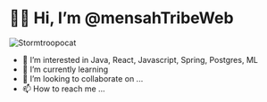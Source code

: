 <h1>🤖🤖 Hi, I’m @mensahTribeWeb</h1>

<img src="https://octodex.github.com/images/stormtroopocat.jpg" alt="Stormtroopocat" title="The Stormtroopocat"></p>
- 👀 I’m interested in Java, React, Javascript, Spring, Postgres, ML
- 🌱 I’m currently learning 
- 💞️ I’m looking to collaborate on ...
- 📫 How to reach me ...

<!---
mensahTribeWeb/mensahTribeWeb is a ✨ special ✨ repository because its `README.md` (this file) appears on your GitHub profile.
You can click the Preview link to take a look at your changes.
--->
